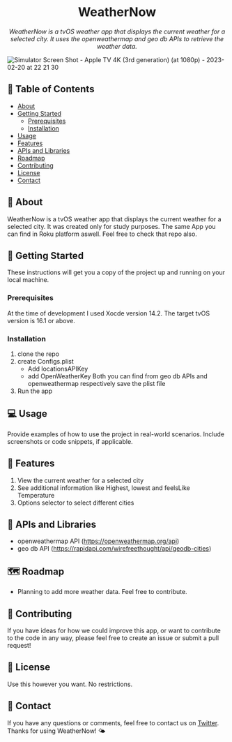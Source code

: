<h1 align="center">WeatherNow</h1>

<p align="center">
  <i>WeatherNow is a tvOS weather app that displays the current weather for a selected city. It uses the openweathermap and geo db APIs to retrieve the weather data.</i>
</p>


![Simulator Screen Shot - Apple TV 4K (3rd generation) (at 1080p) - 2023-02-20 at 22 21 30](https://user-images.githubusercontent.com/52960334/220166452-fdb5e078-6fca-4ff2-844b-ff875a83fda0.png)



## 📝 Table of Contents

- [About](#about)
- [Getting Started](#getting-started)
  - [Prerequisites](#prerequisites)
  - [Installation](#installation)
- [Usage](#usage)
- [Features](#features)
- [APIs and Libraries](#apis-and-libraries)
- [Roadmap](#roadmap)
- [Contributing](#contributing)
- [License](#license)
- [Contact](#contact)

## 🧐 About

WeatherNow is a tvOS weather app that displays the current weather for a selected city. It was created only for study purposes. The same App you can find in Roku platform aswell. Feel free to check that repo also.

## 🏁 Getting Started

These instructions will get you a copy of the project up and running on your local machine.

### Prerequisites

At the time of development I used Xocde version 14.2. The target tvOS version is 16.1 or above.

### Installation

1. clone the repo
2. create Configs.plist
    - Add locationsAPIKey
    - add OpenWeatherKey
    Both you can find from geo db APIs and openweathermap respectively
    save the plist file 
3. Run the app

## 💻 Usage

Provide examples of how to use the project in real-world scenarios. Include screenshots or code snippets, if applicable.

## 🌟 Features

1. View the current weather for a selected city
2. See additional information like Highest, lowest and feelsLike Temperature
3. Options selector to select different cities

## 🚀 APIs and Libraries

- openweathermap API (https://openweathermap.org/api)
- geo db API (https://rapidapi.com/wirefreethought/api/geodb-cities)

## 🗺 Roadmap

- Planning to add more weather data. Feel free to contribute.

## 🤝 Contributing

If you have ideas for how we could improve this app, or want to contribute to the code in any way, please feel free to create an issue or submit a pull request!

## 📝 License

Use this however you want. No restrictions.

## 📧 Contact

If you have any questions or comments, feel free to contact us on [Twitter](https://twitter.com/gokulp20650843). Thanks for using WeatherNow! 🌤️
